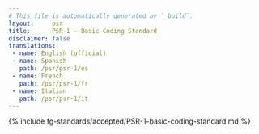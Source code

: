 ```yaml
---
# This file is automatically generated by `_build`.
layout:     psr
title:      PSR-1 — Basic Coding Standard
disclaimer: false
translations:
 - name: English (official)
 - name: Spanish
   path: /psr/psr-1/es
 - name: French
   path: /psr/psr-1/fr
 - name: Italian
   path: /psr/psr-1/it
---
```

{% include fg-standards/accepted/PSR-1-basic-coding-standard.md %}
